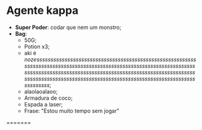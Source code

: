 Agente kappa
=========

- __Super Poder__: codar que nem um monstro;
- **Bag**:
	- 50G;
	- Potion x3;
	- aki é *nozesssssssssssssssssssssssssssssssssssssssssssssssssssssssssssssssssssssssssssssssssssssssssssssssssssssssssssssssssssssssssssssssssssssssssssssssssssssssssssssssssssssssssssssssssssssssssssssssssssssssssssssssssssssssssssssssssssssssssssssssssssssssss*;
	- alaolaoalaoo; 
	- Armadura de coco;
	- Espada a laser;
	- Frase: "Estou muito tempo sem jogar"

	
=======

	
